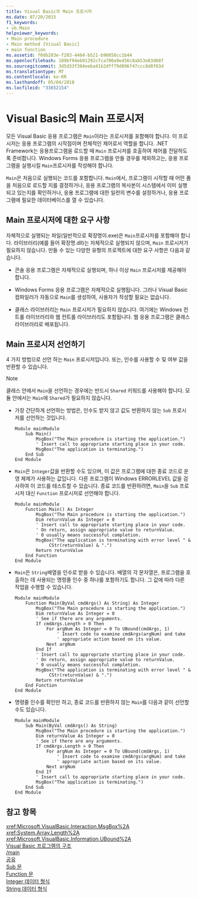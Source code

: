 ```yaml
---
title: Visual Basic의 Main 프로시저
ms.date: 07/20/2015
f1_keywords:
- vb.Main
helpviewer_keywords:
- Main procedure
- Main method [Visual Basic]
- main function
ms.assetid: f0db283e-f283-4464-b521-b90858cc1b44
ms.openlocfilehash: 109bf94eb91292cfca700a9e456c8ab53e83d68f
ms.sourcegitcommit: 3d5d33f384eeba41b2dff79d096f47ccc8d8f03d
ms.translationtype: MT
ms.contentlocale: ko-KR
ms.lasthandoff: 05/04/2018
ms.locfileid: "33652154"
---
```

# <a name="main-procedure-in-visual-basic"></a>Visual Basic의 Main 프로시저
모든 Visual Basic 응용 프로그램은 `Main`이라는 프로시저를 포함해야 합니다. 이 프로시저는 응용 프로그램의 시작점이며 전체적인 제어로서 역할을 합니다. .NET Framework는 응용프로그램을 로드할 때 `Main` 프로시저를 호출하여 제어를 전달하도록 준비합니다. Windows Forms 응용 프로그램을 만들 경우를 제외하고는,  응용 프로그램을 실행시킬 `Main`프로시저를 작성해야 합니다. 
  
 `Main`은 처음으로 실행되는 코드를 포함합니다. `Main`에서, 프로그램이 시작할 때 어떤 폼을 처음으로 로드할 지를 결정하거나, 응용 프로그램의 복사본이 시스템에서 이미 실행되고 있는지를 확인하거나, 응용 프로그램에 대한 일련의 변수를 설정하거나, 응용 프로그램에 필요한 데이터베이스를 열 수 있습니다.  
  
## <a name="requirements-for-the-main-procedure"></a>Main 프로시저에 대한 요구 사항  
 자체적으로 실행되는 파일(일반적으로 확장명이.exe)은 `Main`프로시저를 포함해야 합니다. 라이브러리(예를 들어 확장명.dll)는 자체적으로 실행되지 않으며, `Main` 프로시저가 필요하지 않습니다. 만들 수 있는 다양한 유형의 프로젝트에 대한 요구 사항은 다음과 같습니다.  
  
-   콘솔 응용 프로그램은 자체적으로 실행되며, 하나 이상 `Main` 프로시저를 제공해야 합니다.  
  
-   Windows Forms 응용 프로그램은 자체적으로 실행됩니다. 그러나 Visual Basic 컴파일러가 자동으로 `Main`를 생성하여, 사용자가 작성할 필요는 없습니다.  
  
-   클래스 라이브러리는 `Main` 프로시저가 필요하지 않습니다. 여기에는 Windows 컨트롤 라이브러리와 웹 컨트롤 라이브러리도 포함됩니다. 웹 응용 프로그램은 클래스 라이브러리로 배포됩니다.  
  
## <a name="declaring-the-main-procedure"></a>Main 프로시저 선언하기  
 4 가지 방법으로 선언 하는 `Main` 프로시저입니다. 또는, 인수를 사용할 수 및 여부 값을 반환할 수 있습니다.  
  
> [!NOTE]
>  클래스 안에서 `Main`을 선언하는 경우에는 반드시 `Shared` 키워드를 사용해야 합니다. 모듈 안에서는 `Main`에 `Shared`가 필요하지 않습니다.  
  
-   가장 간단하게 선언하는 방법은, 인수도 받지 않고 값도 반환하지 않는 `Sub` 프로시저를 선언하는 것입니다.  
  
    ```  
    Module mainModule  
        Sub Main()  
            MsgBox("The Main procedure is starting the application.")  
            ' Insert call to appropriate starting place in your code.  
            MsgBox("The application is terminating.")  
        End Sub  
    End Module  
    ```  
  
-   `Main`은 `Integer`값을 반환할 수도 있으며, 이 값은 프로그램에 대한 종료 코드로 운영 체제가 사용하는 값입니다. 다른 프로그램이 Windows ERRORLEVEL 값을 검사하여 이 코드를 테스트할 수 있습니다. 종료 코드를 반환하려면, `Main`을 `Sub` 프로시저 대신 `Function` 프로시저로 선언해야 합니다.  
  
    ```  
    Module mainModule  
        Function Main() As Integer  
            MsgBox("The Main procedure is starting the application.")  
            Dim returnValue As Integer = 0  
            ' Insert call to appropriate starting place in your code.  
            ' On return, assign appropriate value to returnValue.  
            ' 0 usually means successful completion.  
            MsgBox("The application is terminating with error level " &  
                 CStr(returnValue) & ".")  
            Return returnValue  
        End Function  
    End Module  
    ```  
  
-   `Main`은 `String`배열을 인수로 받을 수 있습니다. 배열의 각 문자열은, 프로그램을 호출하는 데 사용되는 명령줄 인수 중 하나를 포함하기도 합니다. 그 값에 따라 다른 작업을 수행할 수 있습니다.  
  
    ```  
    Module mainModule  
        Function Main(ByVal cmdArgs() As String) As Integer  
            MsgBox("The Main procedure is starting the application.")  
            Dim returnValue As Integer = 0  
            ' See if there are any arguments.  
            If cmdArgs.Length > 0 Then  
                For argNum As Integer = 0 To UBound(cmdArgs, 1)  
                    ' Insert code to examine cmdArgs(argNum) and take  
                    ' appropriate action based on its value.  
                Next argNum  
            End If  
            ' Insert call to appropriate starting place in your code.  
            ' On return, assign appropriate value to returnValue.  
            ' 0 usually means successful completion.  
            MsgBox("The application is terminating with error level " &  
                 CStr(returnValue) & ".")  
            Return returnValue  
        End Function  
    End Module  
    ```  
  
-   명령줄 인수를 확인만 하고, 종료 코드를  반환하지 않는 `Main`를 다음과 같이 선언할 수도 있습니다.  
  
    ```  
    Module mainModule  
        Sub Main(ByVal cmdArgs() As String)  
            MsgBox("The Main procedure is starting the application.")  
            Dim returnValue As Integer = 0  
            ' See if there are any arguments.  
            If cmdArgs.Length > 0 Then  
                For argNum As Integer = 0 To UBound(cmdArgs, 1)  
                    ' Insert code to examine cmdArgs(argNum) and take  
                    ' appropriate action based on its value.  
                Next argNum  
            End If  
            ' Insert call to appropriate starting place in your code.  
            MsgBox("The application is terminating.")  
        End Sub  
    End Module  
    ```  
  
## <a name="see-also"></a>참고 항목  
 <xref:Microsoft.VisualBasic.Interaction.MsgBox%2A>  
 <xref:System.Array.Length%2A>  
 <xref:Microsoft.VisualBasic.Information.UBound%2A>  
 [Visual Basic 프로그램의 구조](../../../visual-basic/programming-guide/program-structure/structure-of-a-visual-basic-program.md)  
 [/main](../../../visual-basic/reference/command-line-compiler/main.md)  
 [공유](../../../visual-basic/language-reference/modifiers/shared.md)  
 [Sub 문](../../../visual-basic/language-reference/statements/sub-statement.md)  
 [Function 문](../../../visual-basic/language-reference/statements/function-statement.md)  
 [Integer 데이터 형식](../../../visual-basic/language-reference/data-types/integer-data-type.md)  
 [String 데이터 형식](../../../visual-basic/language-reference/data-types/string-data-type.md)
